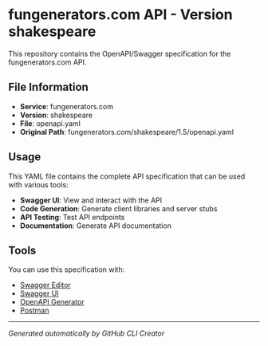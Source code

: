 # fungenerators.com API - Version shakespeare

This repository contains the OpenAPI/Swagger specification for the fungenerators.com API.

## File Information

- **Service**: fungenerators.com
- **Version**: shakespeare
- **File**: openapi.yaml
- **Original Path**: fungenerators.com/shakespeare/1.5/openapi.yaml

## Usage

This YAML file contains the complete API specification that can be used with various tools:

- **Swagger UI**: View and interact with the API
- **Code Generation**: Generate client libraries and server stubs
- **API Testing**: Test API endpoints
- **Documentation**: Generate API documentation

## Tools

You can use this specification with:

- [Swagger Editor](https://editor.swagger.io/)
- [Swagger UI](https://swagger.io/tools/swagger-ui/)
- [OpenAPI Generator](https://openapi-generator.tech/)
- [Postman](https://www.postman.com/)

---

*Generated automatically by GitHub CLI Creator*
